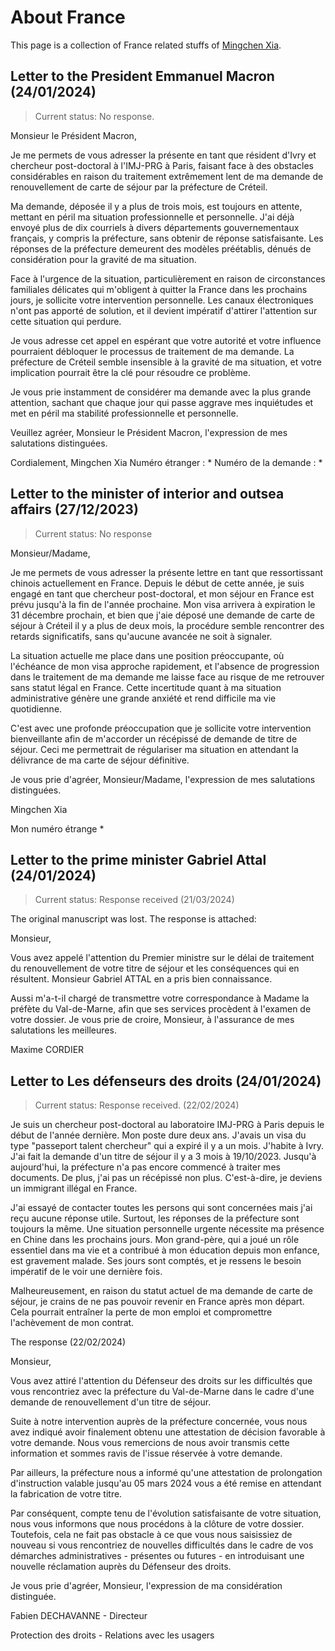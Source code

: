 # About France

This page is a collection of France related stuffs of [Mingchen Xia](readme.md). 

## Letter to the President Emmanuel Macron (24/01/2024)

> Current status: No response.

Monsieur le Président Macron,

Je me permets de vous adresser la présente en tant que résident d'Ivry et chercheur post-doctoral à l'IMJ-PRG à Paris, faisant face à des obstacles considérables en raison du traitement extrêmement lent de ma demande de renouvellement de carte de séjour par la préfecture de Créteil.

Ma demande, déposée il y a plus de trois mois, est toujours en attente, mettant en péril ma situation professionnelle et personnelle. J'ai déjà envoyé plus de dix courriels à divers départements gouvernementaux français, y compris la préfecture, sans obtenir de réponse satisfaisante. Les réponses de la préfecture demeurent des modèles préétablis, dénués de considération pour la gravité de ma situation.

Face à l'urgence de la situation, particulièrement en raison de circonstances familiales délicates qui m'obligent à quitter la France dans les prochains jours, je sollicite votre intervention personnelle. Les canaux électroniques n'ont pas apporté de solution, et il devient impératif d'attirer l'attention sur cette situation qui perdure.

Je vous adresse cet appel en espérant que votre autorité et votre influence pourraient débloquer le processus de traitement de ma demande. La préfecture de Créteil semble insensible à la gravité de ma situation, et votre implication pourrait être la clé pour résoudre ce problème.

Je vous prie instamment de considérer ma demande avec la plus grande attention, sachant que chaque jour qui passe aggrave mes inquiétudes et met en péril ma stabilité professionnelle et personnelle.

Veuillez agréer, Monsieur le Président Macron, l'expression de mes salutations distinguées.

Cordialement,
Mingchen Xia
Numéro étranger : *
Numéro de la demande : *

## Letter to the minister of interior and outsea affairs (27/12/2023)

> Current status: No response

Monsieur/Madame,

Je me permets de vous adresser la présente lettre en tant que ressortissant chinois actuellement en France. Depuis le début de cette année, je suis engagé en tant que chercheur post-doctoral, et mon séjour en France est prévu jusqu'à la fin de l'année prochaine. Mon visa arrivera à expiration le 31 décembre prochain, et bien que j'aie déposé une demande de carte de séjour à Créteil il y a plus de deux mois, la procédure semble rencontrer des retards significatifs, sans qu'aucune avancée ne soit à signaler.

La situation actuelle me place dans une position préoccupante, où l'échéance de mon visa approche rapidement, et l'absence de progression dans le traitement de ma demande me laisse face au risque de me retrouver sans statut légal en France. Cette incertitude quant à ma situation administrative génère une grande anxiété et rend difficile ma vie quotidienne.

C'est avec une profonde préoccupation que je sollicite votre intervention bienveillante afin de m'accorder un récépissé de demande de titre de séjour. Ceci me permettrait de régulariser ma situation en attendant la délivrance de ma carte de séjour définitive.

Je vous prie d'agréer, Monsieur/Madame, l'expression de mes salutations distinguées.

Mingchen Xia

Mon numéro étrange *

## Letter to the prime minister Gabriel Attal (24/01/2024)

> Current status: Response received (21/03/2024)

The original manuscript was lost. The response is attached:

Monsieur,

Vous avez appelé l'attention du Premier ministre sur le délai de traitement du renouvellement de votre titre de séjour et les conséquences qui en résultent.
Monsieur Gabriel ATTAL en a pris bien connaissance.

Aussi m'a-t-il chargé de transmettre votre correspondance à Madame la préfète du Val-de-Marne, afin que ses services procèdent à l'examen de votre dossier.
Je vous prie de croire, Monsieur, à l'assurance de mes salutations les meilleures.

Maxime CORDIER

## Letter to Les défenseurs des droits (24/01/2024)

> Current status: Response received. (22/02/2024)

Je suis un chercheur post-doctoral au laboratoire IMJ-PRG à Paris depuis le début de l'année dernière. Mon poste dure deux ans. J'avais un visa du type "passeport talent chercheur" qui a expiré il y a un mois.
J'habite à Ivry. J'ai fait la demande d'un titre de séjour il y a 3 mois à 19/10/2023. Jusqu'à aujourd'hui, la préfecture n'a pas encore commencé à traiter mes documents.
De plus, j'ai pas un récépissé non plus. C'est-à-dire, je deviens un immigrant illégal en France.

J'ai essayé de contacter toutes les persons qui sont concernées mais j'ai reçu aucune réponse utile. Surtout, les réponses de la préfecture sont toujours la même.
Une situation personnelle urgente nécessite ma présence en Chine dans les prochains jours. Mon grand-père, qui a joué un rôle essentiel dans ma vie et a contribué à mon éducation depuis mon enfance, est gravement malade. Ses jours sont comptés, et je ressens le besoin impératif de le voir une dernière fois.

Malheureusement, en raison du statut actuel de ma demande de carte de séjour, je crains de ne pas pouvoir revenir en France après mon départ. Cela pourrait entraîner la perte de mon emploi et compromettre l'achèvement de mon contrat.

The response (22/02/2024)

Monsieur,

Vous avez attiré l'attention du Défenseur des droits sur les difficultés que vous rencontriez avec la préfecture du Val-de-Marne dans le cadre d'une demande de renouvellement d'un titre de séjour.

Suite à notre intervention auprès de la préfecture concernée, vous nous avez indiqué avoir finalement obtenu une attestation de décision favorable à votre demande. Nous vous remercions de nous avoir transmis cette information et sommes ravis de l'issue réservée à votre demande.

Par ailleurs, la préfecture nous a informé qu'une attestation de prolongation d'instruction valable jusqu'au 05 mars 2024 vous a été remise en attendant la fabrication de votre titre.

Par conséquent, compte tenu de l'évolution satisfaisante de votre situation, nous vous informons que nous procédons à la clôture de votre dossier. Toutefois, cela ne fait pas obstacle à ce que vous nous saisissiez de nouveau si vous rencontriez de nouvelles difficultés dans le cadre de vos démarches administratives - présentes ou futures - en introduisant une nouvelle réclamation auprès du Défenseur des droits.

Je vous prie d'agréer, Monsieur, l'expression de ma considération distinguée.


Fabien DECHAVANNE - Directeur 

Protection des droits - Relations avec les usagers

